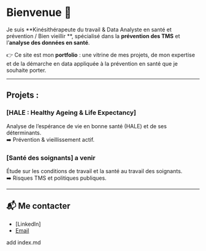# Bienvenue 👋  

Je suis **Kinésithérapeute du travail & Data Analyste en santé et prévention / Bien vieillir **, spécialisé dans la **prévention des TMS** et l’**analyse des données en santé**.  

👉 Ce site est mon **portfolio** : une vitrine de mes projets, de mon expertise et de la démarche en data appliquée à la prévention en santé que je souhaite porter.  

---

## Projets : 

### [HALE : Healthy Ageing & Life Expectancy]  
Analyse de l’espérance de vie en bonne santé (HALE) et de ses déterminants.  
➡️ Prévention & vieillissement actif.  

### [Santé des soignants] a venir
Étude sur les conditions de travail et la santé au travail des soignants.  
➡️ Risques TMS et politiques publiques.  


---

## 📬 Me contacter  
- [LinkedIn]
- [Email](antoineb.datasante@protonmail.com)  

add index.md
